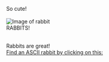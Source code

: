 So cute! <br/>
<br/>
![Image of rabbit](https://images.unsplash.com/photo-1571754023245-3685fd50b20f?ixlib=rb-1.2.1&ixid=eyJhcHBfaWQiOjEyMDd9&auto=format&fit=crop&w=334&q=80)
<br/>
RABBITS!
<br/>

<br/>
Rabbits are great!
<a href="emilyren.com">
<br/>
Find an ASCII rabbit by clicking on this:
<a href="emilyren.com/rabbit">
